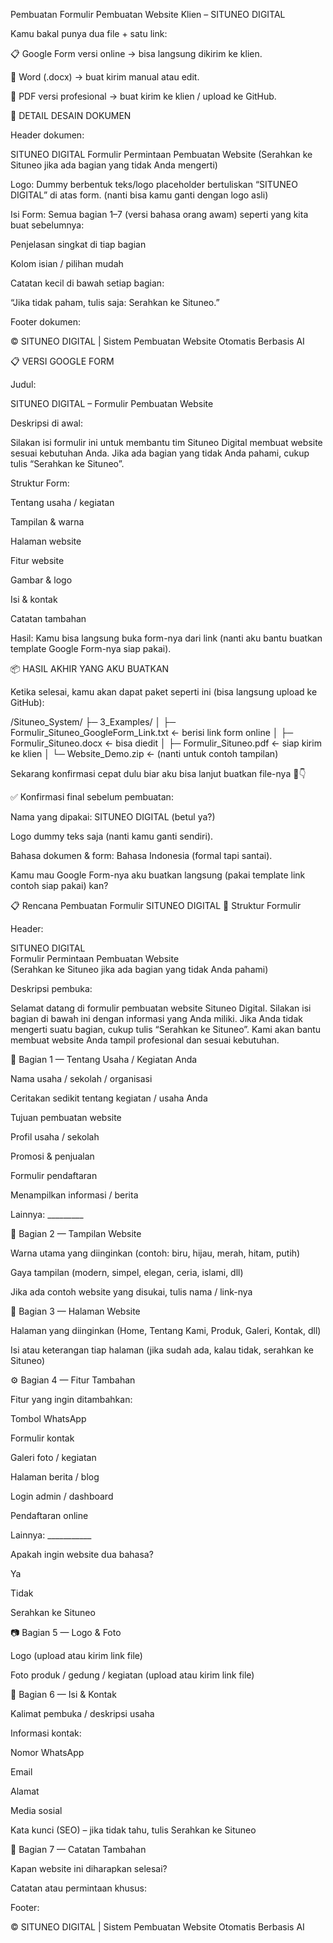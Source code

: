 Pembuatan Formulir Pembuatan Website Klien – SITUNEO DIGITAL

Kamu bakal punya dua file + satu link:

📋 Google Form versi online → bisa langsung dikirim ke klien.

🧾 Word (.docx) → buat kirim manual atau edit.

📄 PDF versi profesional → buat kirim ke klien / upload ke GitHub.

🔧 DETAIL DESAIN DOKUMEN

Header dokumen:

SITUNEO DIGITAL
Formulir Permintaan Pembuatan Website
(Serahkan ke Situneo jika ada bagian yang tidak Anda mengerti)


Logo: Dummy berbentuk teks/logo placeholder bertuliskan “SITUNEO DIGITAL” di atas form.
(nanti bisa kamu ganti dengan logo asli)

Isi Form:
Semua bagian 1–7 (versi bahasa orang awam) seperti yang kita buat sebelumnya:

Penjelasan singkat di tiap bagian

Kolom isian / pilihan mudah

Catatan kecil di bawah setiap bagian:

“Jika tidak paham, tulis saja: Serahkan ke Situneo.”

Footer dokumen:

© SITUNEO DIGITAL | Sistem Pembuatan Website Otomatis Berbasis AI

📋 VERSI GOOGLE FORM

Judul:

SITUNEO DIGITAL – Formulir Pembuatan Website

Deskripsi di awal:

Silakan isi formulir ini untuk membantu tim Situneo Digital membuat website sesuai kebutuhan Anda.
Jika ada bagian yang tidak Anda pahami, cukup tulis “Serahkan ke Situneo”.

Struktur Form:

Tentang usaha / kegiatan

Tampilan & warna

Halaman website

Fitur website

Gambar & logo

Isi & kontak

Catatan tambahan

Hasil:
Kamu bisa langsung buka form-nya dari link (nanti aku bantu buatkan template Google Form-nya siap pakai).

📦 HASIL AKHIR YANG AKU BUATKAN

Ketika selesai, kamu akan dapat paket seperti ini (bisa langsung upload ke GitHub):

/Situneo_System/
 ├─ 3_Examples/
 │   ├─ Formulir_Situneo_GoogleForm_Link.txt   ← berisi link form online
 │   ├─ Formulir_Situneo.docx                  ← bisa diedit
 │   ├─ Formulir_Situneo.pdf                   ← siap kirim ke klien
 │   └─ Website_Demo.zip                       ← (nanti untuk contoh tampilan)


Sekarang konfirmasi cepat dulu biar aku bisa lanjut buatkan file-nya 🔧👇

✅ Konfirmasi final sebelum pembuatan:

Nama yang dipakai: SITUNEO DIGITAL (betul ya?)

Logo dummy teks saja (nanti kamu ganti sendiri).

Bahasa dokumen & form: Bahasa Indonesia (formal tapi santai).

Kamu mau Google Form-nya aku buatkan langsung (pakai template link contoh siap pakai) kan?

📋 Rencana Pembuatan Formulir SITUNEO DIGITAL
🧩 Struktur Formulir

Header:

SITUNEO DIGITAL  
Formulir Permintaan Pembuatan Website  
(Serahkan ke Situneo jika ada bagian yang tidak Anda pahami)


Deskripsi pembuka:

Selamat datang di formulir pembuatan website Situneo Digital.
Silakan isi bagian di bawah ini dengan informasi yang Anda miliki.
Jika Anda tidak mengerti suatu bagian, cukup tulis “Serahkan ke Situneo”.
Kami akan bantu membuat website Anda tampil profesional dan sesuai kebutuhan.

🧠 Bagian 1 — Tentang Usaha / Kegiatan Anda

Nama usaha / sekolah / organisasi

Ceritakan sedikit tentang kegiatan / usaha Anda

Tujuan pembuatan website

Profil usaha / sekolah

Promosi & penjualan

Formulir pendaftaran

Menampilkan informasi / berita

Lainnya: _________

🎨 Bagian 2 — Tampilan Website

Warna utama yang diinginkan (contoh: biru, hijau, merah, hitam, putih)

Gaya tampilan (modern, simpel, elegan, ceria, islami, dll)

Jika ada contoh website yang disukai, tulis nama / link-nya

🧱 Bagian 3 — Halaman Website

Halaman yang diinginkan (Home, Tentang Kami, Produk, Galeri, Kontak, dll)

Isi atau keterangan tiap halaman (jika sudah ada, kalau tidak, serahkan ke Situneo)

⚙️ Bagian 4 — Fitur Tambahan

Fitur yang ingin ditambahkan:

Tombol WhatsApp

Formulir kontak

Galeri foto / kegiatan

Halaman berita / blog

Login admin / dashboard

Pendaftaran online

Lainnya: ___________

Apakah ingin website dua bahasa?

Ya

Tidak

Serahkan ke Situneo

📷 Bagian 5 — Logo & Foto

Logo (upload atau kirim link file)

Foto produk / gedung / kegiatan (upload atau kirim link file)

🧾 Bagian 6 — Isi & Kontak

Kalimat pembuka / deskripsi usaha

Informasi kontak:

Nomor WhatsApp

Email

Alamat

Media sosial

Kata kunci (SEO) – jika tidak tahu, tulis Serahkan ke Situneo

💬 Bagian 7 — Catatan Tambahan

Kapan website ini diharapkan selesai?

Catatan atau permintaan khusus:

Footer:

© SITUNEO DIGITAL | Sistem Pembuatan Website Otomatis Berbasis AI
